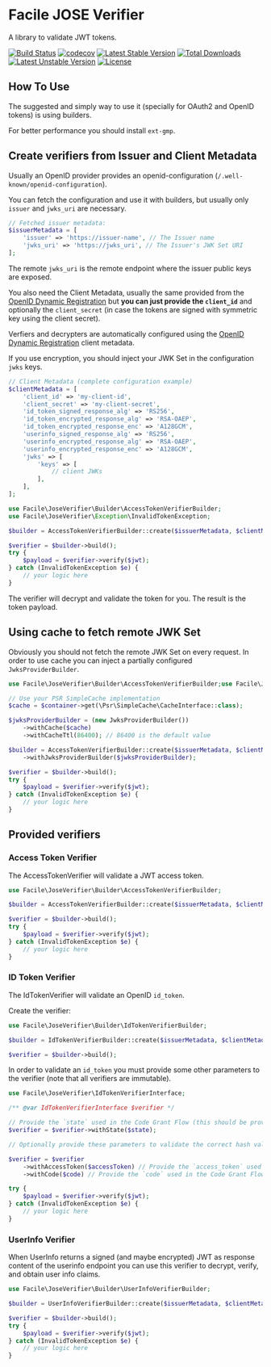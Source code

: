 # Facile JOSE Verifier

A library to validate JWT tokens.

[![Build Status](https://github.com/facile-it/php-jose-verifier/workflows/Continuous%20Integration/badge.svg?branch=master)](https://github.com/facile-it/php-jose-verifier/actions)
[![codecov](https://codecov.io/gh/facile-it/php-jose-verifier/branch/master/graph/badge.svg?token=1RHS0NWD2L)](https://codecov.io/gh/facile-it/php-jose-verifier)
[![Latest Stable Version](https://poser.pugx.org/facile-it/php-jose-verifier/v/stable)](https://packagist.org/packages/facile-it/php-jose-verifier)
[![Total Downloads](https://poser.pugx.org/facile-it/php-jose-verifier/downloads)](https://packagist.org/packages/facile-it/php-jose-verifier)
[![Latest Unstable Version](https://poser.pugx.org/facile-it/php-jose-verifier/v/unstable)](https://packagist.org/packages/facile-it/php-jose-verifier)
[![License](https://poser.pugx.org/facile-it/php-jose-verifier/license)](https://packagist.org/packages/facile-it/php-jose-verifier)

## How To Use

The suggested and simply way to use it (specially for OAuth2 and OpenID tokens) is using builders.

For better performance you should install `ext-gmp`.

## Create verifiers from Issuer and Client Metadata

Usually an OpenID provider provides an openid-configuration (`/.well-known/openid-configuration`).

You can fetch the configuration and use it with builders, but usually only `issuer` and `jwks_uri` are necessary.

```php
// Fetched issuer metadata:
$issuerMetadata = [
    'issuer' => 'https://issuer-name', // The Issuer name
    'jwks_uri' => 'https://jwks_uri', // The Issuer's JWK Set URI
];
```

The remote `jwks_uri` is the remote endpoint where the issuer public keys are exposed.

You also need the Client Metadata, usually the same provided from the [OpenID Dynamic Registration](https://openid.net/specs/openid-connect-registration-1_0.html#ClientMetadata)
but **you can just provide the `client_id`** and optionally the `client_secret` (in case the tokens are signed with symmetric key using the client secret).

Verfiers and decrypters are automatically configured using the [OpenID Dynamic Registration](https://openid.net/specs/openid-connect-registration-1_0.html#ClientMetadata)
client metadata.

If you use encryption, you should inject your JWK Set in the configuration `jwks` keys.

```php
// Client Metadata (complete configuration example)
$clientMetadata = [
    'client_id' => 'my-client-id',
    'client_secret' => 'my-client-secret',
    'id_token_signed_response_alg' => 'RS256',
    'id_token_encrypted_response_alg' => 'RSA-OAEP',
    'id_token_encrypted_response_enc' => 'A128GCM',
    'userinfo_signed_response_alg' => 'RS256',
    'userinfo_encrypted_response_alg' => 'RSA-OAEP',
    'userinfo_encrypted_response_enc' => 'A128GCM',
    'jwks' => [
        'keys' => [
            // client JWKs
        ],
    ],
];
```

```php
use Facile\JoseVerifier\Builder\AccessTokenVerifierBuilder;
use Facile\JoseVerifier\Exception\InvalidTokenException;

$builder = AccessTokenVerifierBuilder::create($issuerMetadata, $clientMetadata);

$verifier = $builder->build();
try {
    $payload = $verifier->verify($jwt);
} catch (InvalidTokenException $e) {
    // your logic here
}
```

The verifier will decrypt and validate the token for you. The result is the token payload.

## Using cache to fetch remote JWK Set

Obviously you should not fetch the remote JWK Set on every request.
In order to use cache you can inject a partially configured 
`JwksProviderBuilder`.

```php
use Facile\JoseVerifier\Builder\AccessTokenVerifierBuilder;use Facile\JoseVerifier\JWK\JwksProviderBuilder;

// Use your PSR SimpleCache implementation
$cache = $container->get(\Psr\SimpleCache\CacheInterface::class);

$jwksProviderBuilder = (new JwksProviderBuilder())
    ->withCache($cache)
    ->withCacheTtl(86400); // 86400 is the default value

$builder = AccessTokenVerifierBuilder::create($issuerMetadata, $clientMetadata)
    ->withJwksProviderBuilder($jwksProviderBuilder);

$verifier = $builder->build();
try {
    $payload = $verifier->verify($jwt);
} catch (InvalidTokenException $e) {
    // your logic here
}
```

## Provided verifiers

### Access Token Verifier

The AccessTokenVerifier will validate a JWT access token.

```php
use Facile\JoseVerifier\Builder\AccessTokenVerifierBuilder;

$builder = AccessTokenVerifierBuilder::create($issuerMetadata, $clientMetadata);

$verifier = $builder->build();
try {
    $payload = $verifier->verify($jwt);
} catch (InvalidTokenException $e) {
    // your logic here
}
```

### ID Token Verifier

The IdTokenVerifier will validate an OpenID `id_token`.

Create the verifier:

```php
use Facile\JoseVerifier\Builder\IdTokenVerifierBuilder;

$builder = IdTokenVerifierBuilder::create($issuerMetadata, $clientMetadata);

$verifier = $builder->build();
```

In order to validate an `id_token` you must provide some other parameters to the verifier 
(note that all verifiers are immutable).

```php
use Facile\JoseVerifier\IdTokenVerifierInterface;

/** @var IdTokenVerifierInterface $verifier */

// Provide the `state` used in the Code Grant Flow (this should be provided id the `id_token` contains the `s_hash` claim)
$verifier = $verifier->withState($state);

// Optionally provide these parameters to validate the correct hash values:

$verifier = $verifier
    ->withAccessToken($accessToken) // Provide the `access_token` used in the Code Grant Flow
    ->withCode($code) // Provide the `code` used in the Code Grant Flow

try {
    $payload = $verifier->verify($jwt);
} catch (InvalidTokenException $e) {
    // your logic here
}
``` 

### UserInfo Verifier

When UserInfo returns a signed (and maybe encrypted) JWT as response content of the userinfo endpoint you can use
this verifier to decrypt, verify, and obtain user info claims.

```php
use Facile\JoseVerifier\Builder\UserInfoVerifierBuilder;

$builder = UserInfoVerifierBuilder::create($issuerMetadata, $clientMetadata);

$verifier = $builder->build();
try {
    $payload = $verifier->verify($jwt);
} catch (InvalidTokenException $e) {
    // your logic here
}
```

